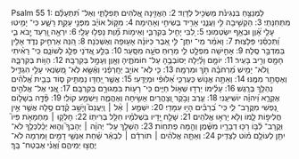 Psalm 55
1: לַמְנַצֵּ֥חַ בִּנְגִינֹ֗ת מַשְׂכִּ֥יל לְדָוִֽד׃
2: הַאֲזִ֣ינָה אֱ֭לֹהִים תְּפִלָּתִ֑י וְאַל־ תִּ֝תְעַלַּ֗ם מִתְּחִנָּתִֽי׃
3: הַקְשִׁ֣יבָה לִּ֣י וַעֲנֵ֑נִי אָרִ֖יד בְּשִׂיחִ֣י וְאָהִֽימָה׃
4: מִקּ֤וֹל אוֹיֵ֗ב מִפְּנֵ֣י עָקַ֣ת רָשָׁ֑ע כִּי־ יָמִ֥יטוּ עָלַ֥י אָ֝֗וֶן וּבְאַ֥ף יִשְׂטְמֽוּנִי׃
5: לִ֭בִּי יָחִ֣יל בְּקִרְבִּ֑י וְאֵימ֥וֹת מָ֝֗וֶת נָפְל֥וּ עָלָֽי׃
6: יִרְאָ֣ה וָ֭רַעַד יָ֣בֹא בִ֑י וַ֝תְּכַסֵּ֗נִי פַּלָּצֽוּת׃
7: וָאֹמַ֗ר מִֽי־ יִתֶּן־ לִּ֣י אֵ֭בֶר כַּיּוֹנָ֗ה אָע֥וּפָה וְאֶשְׁכֹּֽנָה׃
8: הִ֭נֵּה אַרְחִ֣יק נְדֹ֑ד אָלִ֖ין בַּמִּדְבָּ֣ר סֶֽלָה׃
9: אָחִ֣ישָׁה מִפְלָ֣ט לִ֑י מֵר֖וּחַ סֹעָ֣ה מִסָּֽעַר׃
10: בַּלַּ֣ע אֲ֭דֹנָי פַּלַּ֣ג לְשׁוֹנָ֑ם כִּֽי־ רָאִ֨יתִי חָמָ֖ס וְרִ֣יב בָּעִֽיר׃
11: יוֹמָ֤ם וָלַ֗יְלָה יְסוֹבְבֻ֥הָ עַל־ חוֹמֹתֶ֑יהָ וְאָ֖וֶן וְעָמָ֣ל בְּקִרְבָּֽהּ׃
12: הַוּ֥וֹת בְּקִרְבָּ֑הּ וְֽלֹא־ יָמִ֥ישׁ מֵ֝רְחֹבָ֗הּ תֹּ֣ךְ וּמִרְמָֽה׃
13: כִּ֤י לֹֽא־ אוֹיֵ֥ב יְחָֽרְפֵ֗נִי וְאֶ֫שָּׂ֥א לֹֽא־ מְ֭שַׂנְאִי עָלַ֣י הִגְדִּ֑יל וְאֶסָּתֵ֥ר מִמֶּֽנּוּ׃
14: וְאַתָּ֣ה אֱנ֣וֹשׁ כְּעֶרְכִּ֑י אַ֝לּוּפִ֗י וּמְיֻדָּֽעִי׃
15: אֲשֶׁ֣ר יַ֭חְדָּו נַמְתִּ֣יק ס֑וֹד בְּבֵ֥ית אֱ֝לֹהִ֗ים נְהַלֵּ֥ךְ בְּרָֽגֶשׁ׃
16: עָלֵ֗ימוֹ יֵרְד֣וּ שְׁא֣וֹל חַיִּ֑ים כִּֽי־ רָע֖וֹת בִּמְגוּרָ֣ם בְּקִרְבָּֽם׃
17: אֲ֭נִי אֶל־ אֱלֹהִ֣ים אֶקְרָ֑א וַ֝יהוָ֗ה יוֹשִׁיעֵֽנִי׃
18: עֶ֤רֶב וָבֹ֣קֶר וְ֭צָהֳרַיִם אָשִׂ֣יחָה וְאֶהֱמֶ֑ה וַיִּשְׁמַ֥ע קוֹלִֽי׃
19: פָּ֘דָ֤ה בְשָׁל֣וֹם נַ֭פְשִׁי מִקֲּרָב־ לִ֑י כִּֽי־ בְ֝רַבִּ֗ים הָי֥וּ עִמָּדִֽי׃
20: יִשְׁמַ֤ע ׀ אֵ֨ל ׀ וְֽיַעֲנֵם֮ וְיֹ֤שֵׁ֥ב קֶ֗דֶם סֶ֥לָה אֲשֶׁ֤ר אֵ֣ין חֲלִיפ֣וֹת לָ֑מוֹ וְלֹ֖א יָרְא֣וּ אֱלֹהִֽים׃
21: שָׁלַ֣ח יָ֭דָיו בִּשְׁלֹמָ֗יו חִלֵּ֥ל בְּרִיתֽוֹ׃
22: חָלְק֤וּ ׀ מַחְמָאֹ֣ת פִּיו֮ וּֽקֲרָב־ לִ֫בּ֥וֹ רַכּ֖וּ דְבָרָ֥יו מִשֶּׁ֗מֶן וְהֵ֣מָּה פְתִחֽוֹת׃
23: הַשְׁלֵ֤ךְ עַל־ יְהוָ֨ה ׀ יְהָבְךָ֮ וְה֪וּא יְכַ֫לְכְּלֶ֥ךָ לֹא־ יִתֵּ֖ן לְעוֹלָ֥ם מ֗וֹט לַצַּדִּֽיק׃
24: וְאַתָּ֤ה אֱלֹהִ֨ים ׀ תּוֹרִדֵ֬ם ׀ לִבְאֵ֬ר שַׁ֗חַת אַנְשֵׁ֤י דָמִ֣ים וּ֭מִרְמָה לֹא־ יֶחֱצ֣וּ יְמֵיהֶ֑ם וַ֝אֲנִ֗י אֶבְטַח־ בָּֽךְ׃